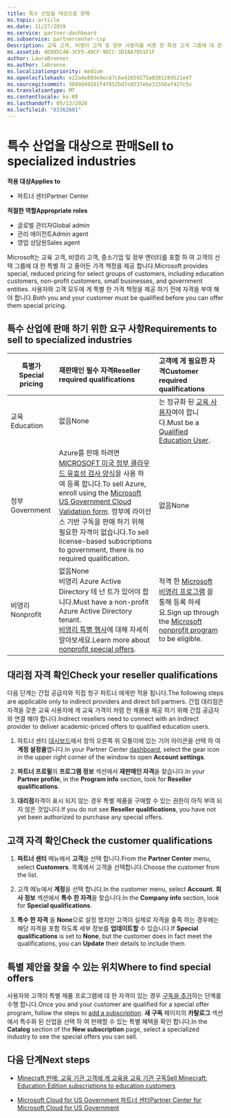```yaml
---
title: 특수 산업을 대상으로 판매
ms.topic: article
ms.date: 11/27/2019
ms.service: partner-dashboard
ms.subservice: partnercenter-csp
Description: 교육 고객, 비영리 고객 및 정부 사용자를 비롯 한 특정 고객 그룹에 대 한 Microsoft의 특별 한 가격 책정 가격에 대해 알아보세요.
ms.assetid: 4E085C48-3CF5-49CF-9DCC-3D18A7051F1F
author: LauraBrenner
ms.author: labrenne
ms.localizationpriority: medium
ms.openlocfilehash: e22a4e89de9ec67c6e42659275a038128d521e47
ms.sourcegitcommit: 3849d49261f4f652bd7c0537ebe31558af427c5c
ms.translationtype: MT
ms.contentlocale: ko-KR
ms.lasthandoff: 05/13/2020
ms.locfileid: "83362601"
---
```

# <a name="sell-to-specialized-industries"></a><span data-ttu-id="3e38e-103">특수 산업을 대상으로 판매</span><span class="sxs-lookup"><span data-stu-id="3e38e-103">Sell to specialized industries</span></span>

<span data-ttu-id="3e38e-104">**적용 대상**</span><span class="sxs-lookup"><span data-stu-id="3e38e-104">**Applies to**</span></span>

- <span data-ttu-id="3e38e-105">파트너 센터</span><span class="sxs-lookup"><span data-stu-id="3e38e-105">Partner Center</span></span>

<span data-ttu-id="3e38e-106">**적절한 역할**</span><span class="sxs-lookup"><span data-stu-id="3e38e-106">**Appropriate roles**</span></span>

- <span data-ttu-id="3e38e-107">글로벌 관리자</span><span class="sxs-lookup"><span data-stu-id="3e38e-107">Global admin</span></span>
- <span data-ttu-id="3e38e-108">관리 에이전트</span><span class="sxs-lookup"><span data-stu-id="3e38e-108">Admin agent</span></span>
- <span data-ttu-id="3e38e-109">영업 상담원</span><span class="sxs-lookup"><span data-stu-id="3e38e-109">Sales agent</span></span>

<span data-ttu-id="3e38e-110">Microsoft는 교육 고객, 비영리 고객, 중소기업 및 정부 엔터티를 포함 하 여 고객의 선택 그룹에 대 한 특별 하 고 줄어든 가격 책정을 제공 합니다.</span><span class="sxs-lookup"><span data-stu-id="3e38e-110">Microsoft provides special, reduced pricing for select groups of customers, including education customers, non-profit customers, small businesses, and government entities.</span></span> <span data-ttu-id="3e38e-111">사용자와 고객 모두에 게 특별 한 가격 책정을 제공 하기 전에 자격을 부여 해야 합니다.</span><span class="sxs-lookup"><span data-stu-id="3e38e-111">Both you and your customer must be qualified before you can offer them special pricing.</span></span> 

## <a name="requirements-to-sell-to-specialized-industries"></a><span data-ttu-id="3e38e-112">특수 산업에 판매 하기 위한 요구 사항</span><span class="sxs-lookup"><span data-stu-id="3e38e-112">Requirements to sell to specialized industries</span></span>

|<span data-ttu-id="3e38e-113">**특별가**</span><span class="sxs-lookup"><span data-stu-id="3e38e-113">**Special pricing**</span></span>   |<span data-ttu-id="3e38e-114">**재판매인 필수 자격**</span><span class="sxs-lookup"><span data-stu-id="3e38e-114">**Reseller required qualifications**</span></span>   |<span data-ttu-id="3e38e-115">**고객에 게 필요한 자격**</span><span class="sxs-lookup"><span data-stu-id="3e38e-115">**Customer required qualifications**</span></span>   |
|----------------------------|:---------------------------------|:------------------------------------------|
|<span data-ttu-id="3e38e-116">교육</span><span class="sxs-lookup"><span data-stu-id="3e38e-116">Education</span></span>   |<span data-ttu-id="3e38e-117">없음</span><span class="sxs-lookup"><span data-stu-id="3e38e-117">None</span></span>   | <span data-ttu-id="3e38e-118">는 정규화 된 [교육 사용자](https://www.microsoftvolumelicensing.com/DocumentSearch.aspx?Mode=3&DocumentTypeId=7)여야 합니다.</span><span class="sxs-lookup"><span data-stu-id="3e38e-118">Must be a [Qualified Education User](https://www.microsoftvolumelicensing.com/DocumentSearch.aspx?Mode=3&DocumentTypeId=7).</span></span>   |
|<span data-ttu-id="3e38e-119">정부</span><span class="sxs-lookup"><span data-stu-id="3e38e-119">Government</span></span>   |<span data-ttu-id="3e38e-120">Azure를 판매 하려면 [MICROSOFT 미국 정부 클라우드 유효성 검사 양식](https://azuregov.microsoft.com/csp)을 사용 하 여 등록 합니다.</span><span class="sxs-lookup"><span data-stu-id="3e38e-120">To sell Azure, enroll using the [Microsoft US Government Cloud Validation form](https://azuregov.microsoft.com/csp).</span></span> <span data-ttu-id="3e38e-121">정부에 라이선스 기반 구독을 판매 하기 위해 필요한 자격이 없습니다.</span><span class="sxs-lookup"><span data-stu-id="3e38e-121">To sell license-based subscriptions to government, there is no required qualification.</span></span>|   <span data-ttu-id="3e38e-122">없음</span><span class="sxs-lookup"><span data-stu-id="3e38e-122">None</span></span>|
|<span data-ttu-id="3e38e-123">비영리</span><span class="sxs-lookup"><span data-stu-id="3e38e-123">Nonprofit</span></span>  |<span data-ttu-id="3e38e-124">없음</span><span class="sxs-lookup"><span data-stu-id="3e38e-124">None</span></span><br/> <span data-ttu-id="3e38e-125">비영리 Azure Active Directory 테 넌 트가 있어야 합니다.</span><span class="sxs-lookup"><span data-stu-id="3e38e-125">Must have a non-profit Azure Active Directory tenant.</span></span><br/> <span data-ttu-id="3e38e-126">[비영리 특별 행사](https://assetsprod.microsoft.com/mpn/nonprofit-skus-in-csp-faq.pdf)에 대해 자세히 알아보세요.</span><span class="sxs-lookup"><span data-stu-id="3e38e-126">Learn more about [nonprofit special offers](https://assetsprod.microsoft.com/mpn/nonprofit-skus-in-csp-faq.pdf).</span></span>   |<span data-ttu-id="3e38e-127">적격 한 [Microsoft 비영리 프로그램](https://nonprofit.microsoft.com/#/register) 을 통해 등록 하세요.</span><span class="sxs-lookup"><span data-stu-id="3e38e-127">Sign up through the [Microsoft nonprofit program](https://nonprofit.microsoft.com/#/register) to be eligible.</span></span>   |

## <a name="check-your-reseller-qualifications"></a><span data-ttu-id="3e38e-128">대리점 자격 확인</span><span class="sxs-lookup"><span data-stu-id="3e38e-128">Check your reseller qualifications</span></span>

<span data-ttu-id="3e38e-129">다음 단계는 간접 공급자와 직접 청구 파트너 에게만 적용 됩니다.</span><span class="sxs-lookup"><span data-stu-id="3e38e-129">The following steps are applicable only to indirect providers and direct bill partners.</span></span> <span data-ttu-id="3e38e-130">간접 대리점은 자격을 갖춘 교육 사용자에 게 교육 가격이 저렴 한 제품을 제공 하기 위해 간접 공급자와 연결 해야 합니다.</span><span class="sxs-lookup"><span data-stu-id="3e38e-130">Indirect resellers need to connect with an indirect provider to deliver academic-priced offers to qualified education users.</span></span>

1. <span data-ttu-id="3e38e-131">파트너 센터 [대시보드](https://partner.microsoft.com/dashboard)에서 창의 오른쪽 위 모퉁이에 있는 기어 아이콘을 선택 하 여 **계정 설정을**엽니다.</span><span class="sxs-lookup"><span data-stu-id="3e38e-131">In your Partner Center [dashboard](https://partner.microsoft.com/dashboard), select the gear icon in the upper right corner of the window to open **Account settings**.</span></span>

2. <span data-ttu-id="3e38e-132">**파트너 프로필**의 **프로그램 정보** 섹션에서 **재판매인 자격**을 찾습니다.</span><span class="sxs-lookup"><span data-stu-id="3e38e-132">In your **Partner profile**, in the **Program info** section, look for **Reseller qualifications**.</span></span>

3. <span data-ttu-id="3e38e-133">**대리점**자격이 표시 되지 않는 경우 특별 제품을 구매할 수 있는 권한이 아직 부여 되지 않은 것입니다.</span><span class="sxs-lookup"><span data-stu-id="3e38e-133">If you do not see **Reseller qualifications**, you have not yet been authorized to purchase any special offers.</span></span>

## <a name="check-the-customer-qualifications"></a><span data-ttu-id="3e38e-134">고객 자격 확인</span><span class="sxs-lookup"><span data-stu-id="3e38e-134">Check the customer qualifications</span></span>

1. <span data-ttu-id="3e38e-135">**파트너 센터** 메뉴에서 **고객**을 선택 합니다.</span><span class="sxs-lookup"><span data-stu-id="3e38e-135">From the **Partner Center** menu, select **Customers**.</span></span> <span data-ttu-id="3e38e-136">목록에서 고객을 선택합니다.</span><span class="sxs-lookup"><span data-stu-id="3e38e-136">Choose the customer from the list.</span></span>

2. <span data-ttu-id="3e38e-137">고객 메뉴에서 **계정**을 선택 합니다.</span><span class="sxs-lookup"><span data-stu-id="3e38e-137">In the customer menu, select **Account**.</span></span> <span data-ttu-id="3e38e-138">**회사 정보** 섹션에서 **특수 한 자격**을 찾습니다.</span><span class="sxs-lookup"><span data-stu-id="3e38e-138">In the **Company info** section, look for **Special qualifications**.</span></span>

3. <span data-ttu-id="3e38e-139">**특수 한 자격** 을 **None**으로 설정 했지만 고객이 실제로 자격을 충족 하는 경우에는 해당 자격을 포함 하도록 세부 정보를 **업데이트할** 수 있습니다.</span><span class="sxs-lookup"><span data-stu-id="3e38e-139">If **Special qualifications** is set to **None**, but the customer does in fact meet the qualifications, you can **Update** their details to include them.</span></span>

## <a name="where-to-find-special-offers"></a><span data-ttu-id="3e38e-140">특별 제안을 찾을 수 있는 위치</span><span class="sxs-lookup"><span data-stu-id="3e38e-140">Where to find special offers</span></span>

<span data-ttu-id="3e38e-141">사용자와 고객이 특별 제품 프로그램에 대 한 자격이 있는 경우 [구독을 추가](create-a-new-subscription.md)하는 단계를 수행 합니다.</span><span class="sxs-lookup"><span data-stu-id="3e38e-141">Once you and your customer are qualified for a special offer program, follow the steps to [add a subscription](create-a-new-subscription.md).</span></span> <span data-ttu-id="3e38e-142">**새 구독** 페이지의 **카탈로그** 섹션에서 특수화 된 산업을 선택 하 여 판매할 수 있는 특별 혜택을 확인 합니다.</span><span class="sxs-lookup"><span data-stu-id="3e38e-142">In the **Catalog** section of the **New subscription** page, select a specialized industry to see the special offers you can sell.</span></span>

## <a name="next-steps"></a><span data-ttu-id="3e38e-143">다음 단계</span><span class="sxs-lookup"><span data-stu-id="3e38e-143">Next steps</span></span>

- [<span data-ttu-id="3e38e-144">Minecraft 판매: 교육 기관 고객에 게 교육용 교육 기관 구독</span><span class="sxs-lookup"><span data-stu-id="3e38e-144">Sell Minecraft: Education Edition subscriptions to education customers</span></span>](minecraft-subscriptions.md)

- [<span data-ttu-id="3e38e-145">Microsoft Cloud for US Government 파트너 센터</span><span class="sxs-lookup"><span data-stu-id="3e38e-145">Partner Center for Microsoft Cloud for US Government</span></span>](partner-center-for-microsoft-us-govt-cloud.md)
